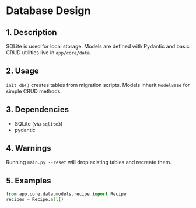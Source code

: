# Database Design

## 1. Description
SQLite is used for local storage. Models are defined with Pydantic and basic CRUD utilities live in `app/core/data`.

## 2. Usage
`init_db()` creates tables from migration scripts. Models inherit `ModelBase` for simple CRUD methods.

## 3. Dependencies
- SQLite (via `sqlite3`)
- pydantic

## 4. Warnings
Running `main.py --reset` will drop existing tables and recreate them.

## 5. Examples
```python
from app.core.data.models.recipe import Recipe
recipes = Recipe.all()
```
